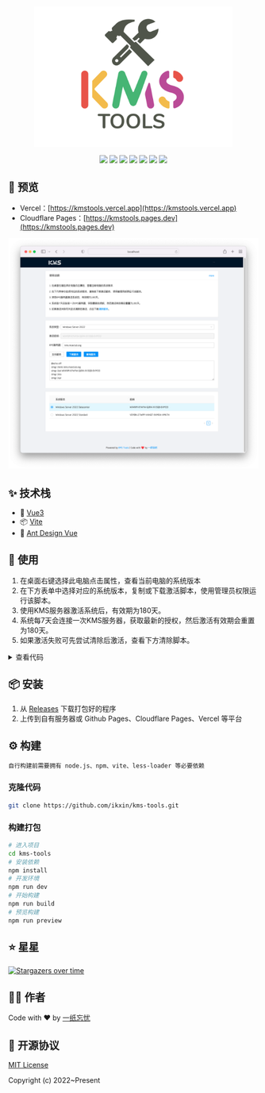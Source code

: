 <p align="center">
    <img width="400" src="./resource/logo.svg">
</p>

<div align="center">

[![](https://flat.badgen.net/github/release/ikxin/kms-tools)](https://github.com/ikxin/kms-tools/releases)
[![](https://flat.badgen.net/github/stars/ikxin/kms-tools)](https://github.com/ikxin/kms-tools/stargazers)
[![](https://flat.badgen.net/github/forks/ikxin/kms-tools)](https://github.com/ikxin/kms-tools/network/members)
[![](https://flat.badgen.net/github/commits/ikxin/kms-tools)](https://github.com/ikxin/kms-tools/commits)
[![](https://flat.badgen.net/github/issues/ikxin/kms-tools)](https://github.com/ikxin/kms-tools/issues)
[![](https://flat.badgen.net/github/watchers/ikxin/kms-tools)](https://github.com/ikxin/kms-tools/watchers)
[![](https://flat.badgen.net/github/license/ikxin/kms-tools)](https://github.com/ikxin/kms-tools/blob/master/LICENSE)

</div>

## 📸 预览

- Vercel：[https://kmstools.vercel.app](https://kmstools.vercel.app)
- Cloudflare Pages：[https://kmstools.pages.dev](https://kmstools.pages.dev)

![](./resource/preview.png)

## ✨ 技术栈

- 🌈 [Vue3](https://github.com/vuejs/core)
- 📦 [Vite](https://github.com/vitejs/vite)
- 🎨 [Ant Design Vue](https://github.com/vueComponent/ant-design-vue)

## 🚀 使用

1. 在桌面右键选择此电脑点击属性，查看当前电脑的系统版本
2. 在下方表单中选择对应的系统版本，复制或下载激活脚本，使用管理员权限运行该脚本。
3. 使用KMS服务器激活系统后，有效期为180天。
4. 系统每7天会连接一次KMS服务器，获取最新的授权，然后激活有效期会重置为180天。
5. 如果激活失败可先尝试清除后激活，查看下方清除脚本。

<details>
<summary>查看代码</summary>
<pre>
@echo off
slmgr /upk
slmgr /ckms
slmgr /rearm
</pre>
</details>

## 📦 安装

1. 从 [Releases](https://github.com/ikxin/kms-tools/releases) 下载打包好的程序
2. 上传到自有服务器或 Github Pages、Cloudflare Pages、Vercel 等平台

## ⚙️ 构建

```
自行构建前需要拥有 node.js、npm、vite、less-loader 等必要依赖
```

### 克隆代码

```bash
git clone https://github.com/ikxin/kms-tools.git
```

### 构建打包

```bash
# 进入项目
cd kms-tools
# 安装依赖
npm install
# 开发环境
npm run dev
# 开始构建
npm run build
# 预览构建
npm run preview
```

## ⭐ 星星

[![Stargazers over time](https://starchart.cc/ikxin/kms-tools.svg)](https://starchart.cc/ikxin/kms-tools)

## 🧑‍💻 作者

Code with ❤️ by [一纸忘忧](https://www.ikxin.com "一纸忘忧")

## 📜 开源协议

[MIT License](./LICENSE "MIT License")

Copyright (c) 2022~Present
